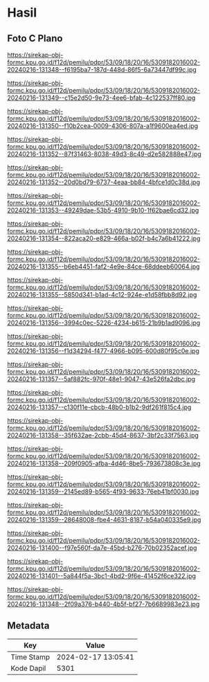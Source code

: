 # Hasil

## Foto C Plano

https://sirekap-obj-formc.kpu.go.id/f12d/pemilu/pdpr/53/09/18/20/16/5309182016002-20240216-131348--f6195ba7-187d-448d-86f5-6a73447df99c.jpg

https://sirekap-obj-formc.kpu.go.id/f12d/pemilu/pdpr/53/09/18/20/16/5309182016002-20240216-131349--c15e2d50-9e73-4ee6-bfab-4c122537ff80.jpg

https://sirekap-obj-formc.kpu.go.id/f12d/pemilu/pdpr/53/09/18/20/16/5309182016002-20240216-131350--f10b2cea-0009-4306-807a-a1f9600ea4ed.jpg

https://sirekap-obj-formc.kpu.go.id/f12d/pemilu/pdpr/53/09/18/20/16/5309182016002-20240216-131352--87f31463-8038-49d3-8c49-d2e582888e47.jpg

https://sirekap-obj-formc.kpu.go.id/f12d/pemilu/pdpr/53/09/18/20/16/5309182016002-20240216-131352--20d0bd79-6737-4eaa-bb84-4bfce1d0c38d.jpg

https://sirekap-obj-formc.kpu.go.id/f12d/pemilu/pdpr/53/09/18/20/16/5309182016002-20240216-131353--49249dae-53b5-4910-9b10-1f62bae6cd32.jpg

https://sirekap-obj-formc.kpu.go.id/f12d/pemilu/pdpr/53/09/18/20/16/5309182016002-20240216-131354--822aca20-e829-466a-b02f-b4c7a6b41222.jpg

https://sirekap-obj-formc.kpu.go.id/f12d/pemilu/pdpr/53/09/18/20/16/5309182016002-20240216-131355--b6eb4451-faf2-4e9e-84ce-68ddeeb60064.jpg

https://sirekap-obj-formc.kpu.go.id/f12d/pemilu/pdpr/53/09/18/20/16/5309182016002-20240216-131355--5850d341-b1ad-4c12-924e-e1d58fbb8d92.jpg

https://sirekap-obj-formc.kpu.go.id/f12d/pemilu/pdpr/53/09/18/20/16/5309182016002-20240216-131356--3994c0ec-5226-4234-b615-21b9b1ad9096.jpg

https://sirekap-obj-formc.kpu.go.id/f12d/pemilu/pdpr/53/09/18/20/16/5309182016002-20240216-131356--f1d34294-f477-4966-b095-600d80f95c0e.jpg

https://sirekap-obj-formc.kpu.go.id/f12d/pemilu/pdpr/53/09/18/20/16/5309182016002-20240216-131357--5af882fc-970f-48e1-9047-43e526fa2dbc.jpg

https://sirekap-obj-formc.kpu.go.id/f12d/pemilu/pdpr/53/09/18/20/16/5309182016002-20240216-131357--c130f11e-cbcb-48b0-b1b2-9df261f815c4.jpg

https://sirekap-obj-formc.kpu.go.id/f12d/pemilu/pdpr/53/09/18/20/16/5309182016002-20240216-131358--35f632ae-2cbb-45d4-8637-3bf2c33f7563.jpg

https://sirekap-obj-formc.kpu.go.id/f12d/pemilu/pdpr/53/09/18/20/16/5309182016002-20240216-131358--209f0905-afba-4d46-8be5-793673808c3e.jpg

https://sirekap-obj-formc.kpu.go.id/f12d/pemilu/pdpr/53/09/18/20/16/5309182016002-20240216-131359--2145ed89-b565-4f93-9633-76eb41bf0030.jpg

https://sirekap-obj-formc.kpu.go.id/f12d/pemilu/pdpr/53/09/18/20/16/5309182016002-20240216-131359--28648008-fbe4-4631-8187-b54a040335e9.jpg

https://sirekap-obj-formc.kpu.go.id/f12d/pemilu/pdpr/53/09/18/20/16/5309182016002-20240216-131400--f97e560f-da7e-45bd-b276-70b02352acef.jpg

https://sirekap-obj-formc.kpu.go.id/f12d/pemilu/pdpr/53/09/18/20/16/5309182016002-20240216-131401--5a844f5a-3bc1-4bd2-9f6e-41452f6ce322.jpg

https://sirekap-obj-formc.kpu.go.id/f12d/pemilu/pdpr/53/09/18/20/16/5309182016002-20240216-131348--2f09a376-b440-4b5f-bf27-7b6689983e23.jpg


## Metadata

| Key        | Value               |
| ---------- | ------------------- |
| Time Stamp | 2024-02-17 13:05:41 |
| Kode Dapil | 5301                |




